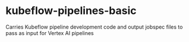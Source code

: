 # kubeflow-pipelines-basic
Carries Kubeflow pipeline development code and output jobspec files to pass as input for Vertex AI pipelines
